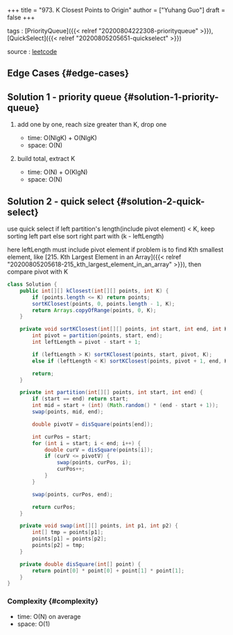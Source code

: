 +++
title = "973. K Closest Points to Origin"
author = ["Yuhang Guo"]
draft = false
+++

tags
: [PriorityQueue]({{< relref "20200804222308-priorityqueue" >}}), [QuickSelect]({{< relref "20200805205651-quickselect" >}})

source
: [leetcode](https://leetcode.com/problems/k-closest-points-to-origin/)


## Edge Cases {#edge-cases}


## Solution 1 - priority queue {#solution-1-priority-queue}

1.  add one by one, reach size greater than K, drop one
    -   time: O(NlgK) + O(NlgK)
    -   space: O(N)

2.  build total, extract K
    -   time: O(N) + O(KlgN)
    -   space: O(N)


## Solution 2 - quick select {#solution-2-quick-select}

use quick select
if left partition's length(include pivot element) < K, keep sorting left part
else sort right part with (k - leftLength)

here leftLength must include pivot element
if problem is to find Kth smallest element, like [215. Kth Largest Element in an Array]({{< relref "20200805205618-215_kth_largest_element_in_an_array" >}}), then compare pivot with K

```java
class Solution {
    public int[][] kClosest(int[][] points, int K) {
        if (points.length <= K) return points;
        sortKClosest(points, 0, points.length - 1, K);
        return Arrays.copyOfRange(points, 0, K);
    }

    private void sortKClosest(int[][] points, int start, int end, int K) {
        int pivot = partition(points, start, end);
        int leftLength = pivot - start + 1;

        if (leftLength > K) sortKClosest(points, start, pivot, K);
        else if (leftLength < K) sortKClosest(points, pivot + 1, end, K - leftLength);

        return;
    }

    private int partition(int[][] points, int start, int end) {
        if (start == end) return start;
        int mid = start + (int) (Math.random() * (end - start + 1));
        swap(points, mid, end);

        double pivotV = disSquare(points[end]);

        int curPos = start;
        for (int i = start; i < end; i++) {
            double curV = disSquare(points[i]);
            if (curV <= pivotV) {
                swap(points, curPos, i);
                curPos++;
            }
        }

        swap(points, curPos, end);

        return curPos;
    }

    private void swap(int[][] points, int p1, int p2) {
        int[] tmp = points[p1];
        points[p1] = points[p2];
        points[p2] = tmp;
    }

    private double disSquare(int[] point) {
        return point[0] * point[0] + point[1] * point[1];
    }
}
```


### Complexity {#complexity}

-   time: O(N) on average
-   space: O(1)
